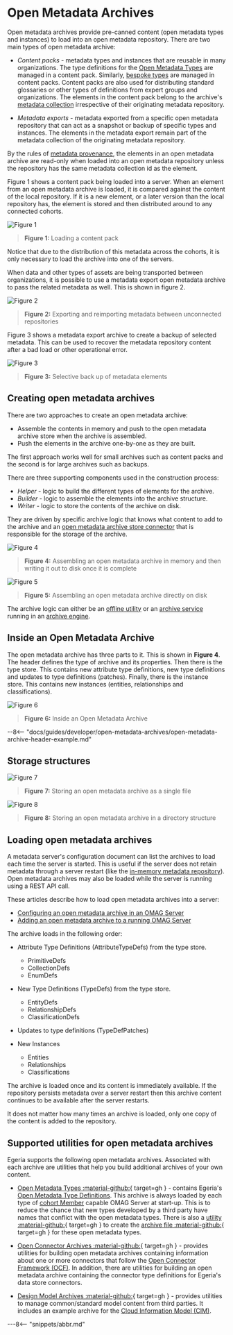 <!-- SPDX-License-Identifier: CC-BY-4.0 -->
<!-- Copyright Contributors to the ODPi Egeria project. -->
  
# Open Metadata Archives
  
Open metadata archives provide pre-canned content (open metadata types and instances) to load into an open metadata repository.  There are two main types of open metadata archive:

- *Content packs* - metadata types and instances that are reusable in many organizations.  The type definitions for the [Open Metadata Types](/types) are managed in a content pack.  Similarly, [bespoke types](/guides/developer/open-metadata-archives/defining-new-types) are managed in content packs.  Content packs are also used for distributing standard glossaries or other types of definitions from expert groups and organizations.  The elements in the content pack belong to the archive's [metadata collection](/features/metadata-provenance/#metadata-collections) irrespective of their originating metadata repository.
  
- *Metadata exports* - metadata exported from a specific open metadata repository that can act as a snapshot or backup of specific types and instances.  The elements in the metadata export remain part of the metadata collection of the originating metadata repository. 

By the rules of [metadata provenance](/features/metadata-provenance/overview), the elements in an open metadata archive are read-only when loaded into an open metadata repository unless the repository has the same metadata collection id as the element. 

Figure 1 shows a content pack being loaded into a server.  When an element from an open metadata archive is loaded, it is compared against the content of the local repository. If it is a new element, or a later version than the local repository has, the element is stored and then distributed around to any connected cohorts.  

![Figure 1](open-metadata-archives-use-cases-1.svg)
> **Figure 1:** Loading a content pack

Notice that due to the distribution of this metadata across the cohorts, it is only necessary to load the archive into one of the servers.

When data and other types of assets are being transported between organizations, it is possible to use a metadata export open metadata archive to pass the related metadata as well.  This is shown in figure 2.

![Figure 2](open-metadata-archives-use-cases-2.svg)
> **Figure 2:** Exporting and reimporting metadata between unconnected repositories

Figure 3 shows a metadata export archive to create a backup of selected metadata. This can be used to recover the metadata repository content after a bad load or other operational error.

![Figure 3](open-metadata-archives-use-cases-3.svg)
> **Figure 3:** Selective back up of metadata elements

## Creating open metadata archives

There are two approaches to create an open metadata archive:

- Assemble the contents in memory and push to the open metadata archive store when the archive is assembled.
- Push the elements in the archive one-by-one as they are built.

The first approach works well for small archives such as content packs and the second is for large archives such as backups.

There are three supporting components used in the construction process:

- *Helper* - logic to build the different types of elements for the archive.
- *Builder* - logic to assemble the elements into the archive structure.
- *Writer* - logic to store the contents of the archive on disk.

They are driven by specific archive logic that knows what content to add to the archive and an [open metadata archive store connector](/concepts/open-metadata-archive-store-connector) that is responsible for the storage of the archive.


![Figure 4](/guides/developer/open-metadata-archives/in-memory-archive-construction.svg)
> **Figure 4:** Assembling an open metadata archive in memory and then writing it out to disk once it is complete


![Figure 5](/guides/developer/open-metadata-archives/on-disk-archive-construction.svg)
> **Figure 5:** Assembling an open metadata archive directly on disk

The archive logic can either be an [offline utility](#supported-utilities-for-open-metadata-archives) or an [archive service](/guides/developer/archive-services/overview) running in an [archive engine](/concepts/archive-engine).

## Inside an Open Metadata Archive

The open metadata archive has three parts to it.  This is shown in **Figure 4**. The header defines the type of archive and its properties.  Then there is the type store. This contains new attribute type definitions, new type definitions and updates to type definitions (patches).  Finally, there is the instance store. This contains new instances (entities, relationships and classifications).

![Figure 6](/guides/developer/open-metadata-archives/open-metadata-archive-structure.svg)
> **Figure 6:** Inside an Open Metadata Archive

--8<-- "docs/guides/developer/open-metadata-archives/open-metadata-archive-header-example.md"

## Storage structures

![Figure 7](/guides/developer/open-metadata-archives/file-based-open-metadata-archive-storage.svg)
> **Figure 7:** Storing an open metadata archive as a single file

![Figure 8](/guides/developer/open-metadata-archives/directory-based-open-metadata-archive-storage.svg)
> **Figure 8:** Storing an open metadata archive in a directory structure

## Loading open metadata archives

A metadata server's configuration document can list the archives to load each time the server is started.  This is useful if the server does not retain metadata through a server restart (like the [in-memory metadata repository](/connectors/repository/in-memory)).  Open metadata archives may also be loaded while the server is running using a REST API call.

These articles describe how to load open metadata archives into a server:

- [Configuring an open metadata archive in an OMAG Server](/concepts/open-metadata-archive/#configuring-metadata-to-load-on-startup)
- [Adding an open metadata archive to a running OMAG Server](/concepts/open-metadata-archive/#adding-archive-to-running-server)


The archive loads in the following order:

- Attribute Type Definitions (AttributeTypeDefs) from the type store.

  - PrimitiveDefs
  - CollectionDefs
  - EnumDefs
  
- New Type Definitions (TypeDefs) from the type store.

  - EntityDefs
  - RelationshipDefs
  - ClassificationDefs
  
- Updates to type definitions (TypeDefPatches)

- New Instances

  - Entities
  - Relationships
  - Classifications
  
The archive is loaded once and its content is immediately available.
If the repository persists metadata over a server restart then this archive content
continues to be available after the server restarts.

It does not matter how many times an archive is loaded, only one copy of the content is
added to the repository.


## Supported utilities for open metadata archives

Egeria supports the following open metadata archives.  Associated with each archive
are utilities that help you build additional archives of your own content.

- [Open Metadata Types :material-github:](https://github.com/odpi/egeria/tree/main/open-metadata-resources/open-metadata-archives/open-metadata-types){ target=gh } - contains Egeria's [Open Metadata Type Definitions](/types).  This archive is always loaded by each type of [cohort Member](/concepts/cohort-member) capable OMAG Server at start-up.  This is to reduce the chance that new types developed by a third party have names that conflict with the open metadata types. There is also a [utility :material-github:](https://github.com/odpi/egeria/tree/main/open-metadata-resources/open-metadata-archives/open-metadata-types-utility){ target=gh } to create the [archive file :material-github:](https://github.com/odpi/egeria/blob/main/content-packs/OpenMetadataTypes.json){ target=gh } for these open metadata types.

- [Open Connector Archives :material-github:](https://github.com/odpi/egeria/tree/main/open-metadata-resources/open-metadata-archives/open-connector-archives){ target=gh } - provides utilities for building open metadata archives containing information about one or more connectors that follow the [Open Connector Framework (OCF)](/frameworks/ocf/overview).  In addition, there are utilities for building an open metadata archive containing the connector type definitions for Egeria's data store connectors.

- [Design Model Archives :material-github:](https://github.com/odpi/egeria/tree/main/open-metadata-resources/open-metadata-archives/design-model-archives){ target=gh } - provides utilities to manage common/standard model content from third parties.  It includes
an example archive for the [Cloud Information Model (CIM)](https://cloudinformationmodel.org).


---8<-- "snippets/abbr.md"
